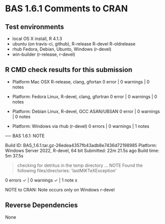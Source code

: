 # BAS 1.6.1 Comments to CRAN

## Test environments

* local OS X install, R 4.1.3
* ubuntu  (on travis-ci, github), R-release R-devel R-oldrelease
* rhub Fedora, Debian, Ubunto, Windows (r-devel)
* win-builder (r-release, r-devel)

## R CMD check results for this submission

* Platform Mac OSX R-release, clang, gfortan 0 error | 0 warnings | 0 notes 

* Platform:   Fedora Linux, R-devel, clang, gfortran  0 error | 0 warnings | 0 notes  
  
* Platform:   Debian Linux, R-devel, GCC ASAN/UBSAN  0 error | 0 warnings | 0 notes  

* Platform:   Windows via rhub (r-devel)  0 errors | 0 warnings  | 1 notes 

── BAS 1.6.1: NOTE

  Build ID:   BAS_1.6.1.tar.gz-26edea4357fb43adb8e7436d72198985
  Platform:   Windows Server 2022, R-devel, 64 bit
  Submitted:  22m 21.5s ago
  Build time: 5m 37.5s

> checking for detritus in the temp directory ... NOTE
  Found the following files/directories:
    'lastMiKTeXException'

0 errors ✓ | 0 warnings ✓ | 1 note x

NOTE to CRAN:  Note occurs only on Windows r-devel 


## Reverse Dependencies

 
None

